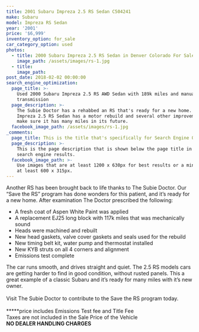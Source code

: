 ```yaml
---
title: 2001 Subaru Impreza 2.5 RS Sedan C504241
make: Subaru
model: Impreza RS Sedan
year: '2001'
price: '$6,999'
inventory_option: for_sale
car_category_option: used
photos:
  - title: 2000 Subaru Impreza 2.5 RS Sedan in Denver Colorado For Sale
    image_path: /assets/images/rs-1.jpg
  - title:
    image_path:
post_date: 2018-02-02 00:00:00
search_engine_optimization:
  page_title: >-
    Used 2000 Subaru Impreza 2.5 RS AWD Sedan with 189k miles and manual
    transmission
  page_description: >-
    The Subie Doctor has a rehabbed an RS that's ready for a new home. This 2000
    Impreza 2.5 RS Sedan has a motor rebuild and several other improvements to
    make sure it has many miles in its future.
  facebook_image_path: /assets/images/rs-1.jpg
_comments:
  page_title: This is the title that's specifically for Search Engine Optimization.
  page_description: >-
    This is the page description that is shown below the page title in the
    search engine results.
  facebook_image_path: >-
    Use images that are at least 1200 x 630px for best results or a minimum of
    at least 600 x 315px.
---
```



Another RS has been brought back to life thanks to The Subie Doctor. Our “Save the RS” program has done wonders for this patient, and it’s ready for a new home. After examination The Doctor prescribed the following:

* A fresh coat of Aspen White Paint was applied
* A replacement EJ25 long block with 117k miles that was mechanically sound
* Heads were machined and rebuilt
* New head gaskets, valve cover gaskets and seals used for the rebuild
* New timing belt kit, water pump and thermostat installed
* New KYB struts on all 4 corners and alignment
* Emissions test complete

The car runs smooth, and drives straight and quiet. The 2.5 RS models cars are getting harder to find in good condition, without rusted panels. This a great example of a classic Subaru and it’s ready for many miles with it’s new owner.<br><br>Visit The Subie Doctor to contribute to the Save the RS program today.<br><br>**\***price includes Emissions Test fee and Title Fee<br>Taxes are not included in the Sale Price of the Vehicle<br>**NO DEALER HANDLING CHARGES**